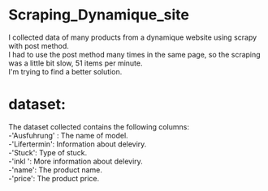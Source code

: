 # Scraping_Dynamique_site
I collected data of many products from a dynamique website using scrapy with post method.\
I had to use the post method many times in the same page, so the scraping was a little bit slow, 51 items per minute.\
I'm trying to find a better solution.

# dataset:
The dataset collected contains the following columns:\
-'Ausfuhrung' : The name of model.\
-'Lifertermin': Information about deleviry.\
-'Stuck': Type of stuck.\
-'inkl	': More information about deleviry.\
-'name': The product name.\
-'price': The product price.
